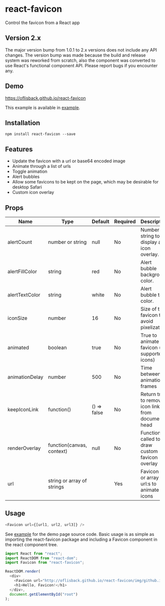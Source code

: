 # react-favicon

Control the favicon from a React app

## Version 2.x

The major version bump from 1.0.1 to 2.x versions does not include any API changes. The version bump was made because
the build and release system was reworked from scratch, also the component was converted to use React's functional component API. Please report bugs if you encounter any.

## Demo

https://oflisback.github.io/react-favicon

This example is available in [example](./example).

## Installation

```
npm install react-favicon --save
```

## Features

- Update the favicon with a url or base64 encoded image
- Animate through a list of urls
- Toggle animation
- Alert bubbles
- Allow some favicons to be kept on the page, which may be desirable for desktop Safari
- Custom icon overlay

## Props

| Name           | Type                       | Default     | Required | Description                                        |
| -------------- | -------------------------- | ----------- | -------- | -------------------------------------------------- |
| alertCount     | number or string           | null        | No       | Number or string to display as icon overlay.       |
| alertFillColor | string                     | red         | No       | Alert bubble background color.                     |
| alertTextColor | string                     | white       | No       | Alert bubble text color.                           |
| iconSize       | number                     | 16          | No       | Size of the favicon to avoid pixelization          |
| animated       | boolean                    | true        | No       | True to animate favicon (for supported icons)      |
| animationDelay | number                     | 500         | No       | Time between animation frames                      |
| keepIconLink   | function()                 | () => false | No       | Return true to remove icon link from document head |
| renderOverlay  | function(canvas, context)  | null        | No       | Function called to to draw custom favicon overlay  |
| url            | string or array of strings |             | Yes      | Favicon url or array of url:s to animate the icons |

## Usage

```javascript
<Favicon url={[url1, url2, url3]} />
```

See [example](./example) for the demo page source code. Basic usage is as simple as importing the react-favicon package and including a Favicon component in the react component tree.

```javascript
import React from "react";
import ReactDOM from "react-dom";
import Favicon from "react-favicon";

ReactDOM.render(
  <div>
    <Favicon url="http://oflisback.github.io/react-favicon/img/github.ico" />
    <h1>Hello, Favicon!</h1>
  </div>,
  document.getElementById("root")
);
```
